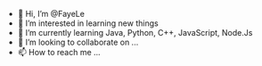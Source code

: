 - 👋 Hi, I’m @FayeLe
- 👀 I’m interested in learning new things
- 🌱 I’m currently learning Java, Python, C++, JavaScript, Node.Js
- 💞️ I’m looking to collaborate on ...
- 📫 How to reach me ...

<!---
FayeLe/FayeLe is a ✨ special ✨ repository because its `README.md` (this file) appears on your GitHub profile.
You can click the Preview link to take a look at your changes.
--->

